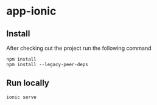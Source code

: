 # app-ionic

## Install

After checking out the project run the following command

    npm install
    npm install --legacy-peer-deps

## Run locally

    ionic serve


